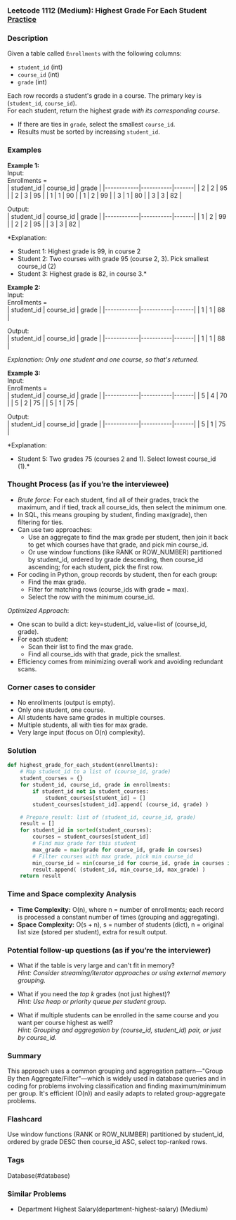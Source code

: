 ### Leetcode 1112 (Medium): Highest Grade For Each Student [Practice](https://leetcode.com/problems/highest-grade-for-each-student)

### Description  
Given a table called `Enrollments` with the following columns:

- `student_id` (int)
- `course_id` (int)
- `grade` (int)

Each row records a student's grade in a course. The primary key is (`student_id`, `course_id`).  
For each student, return the highest grade *with its corresponding course*.  
- If there are ties in `grade`, select the smallest `course_id`.  
- Results must be sorted by increasing `student_id`.

### Examples  

**Example 1:**  
Input:  
Enrollments =  
| student_id | course_id | grade |
|------------|-----------|-------|
|     2      |     2     |  95   |
|     2      |     3     |  95   |
|     1      |     1     |  90   |
|     1      |     2     |  99   |
|     3      |     1     |  80   |
|     3      |     3     |  82   |

Output:  
| student_id | course_id | grade |
|------------|-----------|-------|
|     1      |     2     |  99   |
|     2      |     2     |  95   |
|     3      |     3     |  82   |

*Explanation:  
- Student 1: Highest grade is 99, in course 2  
- Student 2: Two courses with grade 95 (course 2, 3). Pick smallest course_id (2)  
- Student 3: Highest grade is 82, in course 3.*

**Example 2:**  
Input:  
Enrollments =  
| student_id | course_id | grade |
|------------|-----------|-------|
|     1      |     1     |  88   |

Output:  
| student_id | course_id | grade |
|------------|-----------|-------|
|     1      |     1     |  88   |

*Explanation: Only one student and one course, so that's returned.*

**Example 3:**  
Input:  
Enrollments =  
| student_id | course_id | grade |
|------------|-----------|-------|
|     5      |     4     |  70   |
|     5      |     2     |  75   |
|     5      |     1     |  75   |

Output:  
| student_id | course_id | grade |
|------------|-----------|-------|
|     5      |     1     |  75   |

*Explanation:  
- Student 5: Two grades 75 (courses 2 and 1). Select lowest course_id (1).*

### Thought Process (as if you’re the interviewee)  
- *Brute force:* For each student, find all of their grades, track the maximum, and if tied, track all course_ids, then select the minimum one.
- In SQL, this means grouping by student, finding max(grade), then filtering for ties.
- Can use two approaches:
    - Use an aggregate to find the max grade per student, then join it back to get which courses have that grade, and pick min course_id.
    - Or use window functions (like RANK or ROW_NUMBER) partitioned by student_id, ordered by grade descending, then course_id ascending; for each student, pick the first row.
- For coding in Python, group records by student, then for each group:
    - Find the max grade.
    - Filter for matching rows (course_ids with grade = max).
    - Select the row with the minimum course_id.

*Optimized Approach*:  
- One scan to build a dict: key=student_id, value=list of (course_id, grade).
- For each student:
    - Scan their list to find the max grade.
    - Find all course_ids with that grade, pick the smallest.
- Efficiency comes from minimizing overall work and avoiding redundant scans.

### Corner cases to consider  
- No enrollments (output is empty).
- Only one student, one course.
- All students have same grades in multiple courses.
- Multiple students, all with ties for max grade.
- Very large input (focus on O(n) complexity).

### Solution

```python
def highest_grade_for_each_student(enrollments):
    # Map student_id to a list of (course_id, grade)
    student_courses = {}
    for student_id, course_id, grade in enrollments:
        if student_id not in student_courses:
            student_courses[student_id] = []
        student_courses[student_id].append( (course_id, grade) )

    # Prepare result: list of (student_id, course_id, grade)
    result = []
    for student_id in sorted(student_courses):
        courses = student_courses[student_id]
        # Find max grade for this student
        max_grade = max(grade for course_id, grade in courses)
        # Filter courses with max grade, pick min course_id
        min_course_id = min(course_id for course_id, grade in courses if grade == max_grade)
        result.append( (student_id, min_course_id, max_grade) )
    return result
```

### Time and Space complexity Analysis  

- **Time Complexity:** O(n), where n = number of enrollments; each record is processed a constant number of times (grouping and aggregating).
- **Space Complexity:** O(s + n), s = number of students (dict), n = original list size (stored per student), extra for result output.

### Potential follow-up questions (as if you’re the interviewer)  

- What if the table is very large and can't fit in memory?  
  *Hint: Consider streaming/iterator approaches or using external memory grouping.*

- What if you need the *top k* grades (not just highest)?  
  *Hint: Use heap or priority queue per student group.*

- What if multiple students can be enrolled in the same course and you want per course highest as well?  
  *Hint: Grouping and aggregation by (course_id, student_id) pair, or just by course_id.*

### Summary
This approach uses a common grouping and aggregation pattern—"Group By then Aggregate/Filter"—which is widely used in database queries and in coding for problems involving classification and finding maximum/minimum per group. It's efficient (O(n)) and easily adapts to related group-aggregate problems.


### Flashcard
Use window functions (RANK or ROW_NUMBER) partitioned by student_id, ordered by grade DESC then course_id ASC, select top-ranked rows.

### Tags
Database(#database)

### Similar Problems
- Department Highest Salary(department-highest-salary) (Medium)